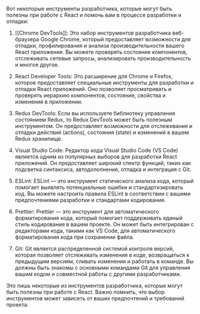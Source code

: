 Вот некоторые инструменты разработчика, которые могут быть полезны при работе с React и помочь вам в процессе разработки и отладки:

1. [[Chrome DevTools]]: Это набор инструментов разработчика веб-браузера Google Chrome, который предоставляет возможности для отладки, профилирования и анализа производительности вашего React приложения. Вы можете проверять состояние компонентов, отслеживать сетевые запросы, анализировать производительность и многое другое.

2. React Developer Tools: Это расширение для Chrome и Firefox, которое предоставляет специальные инструменты для разработки и отладки React приложений. Оно позволяет просматривать и проверять иерархию компонентов, состояние, свойства и изменения в приложении.

3. Redux DevTools: Если вы используете библиотеку управления состоянием Redux, то Redux DevTools может быть полезным инструментом. Он предоставляет возможности для отслеживания и отладки действий (actions), состояния (state) и изменений в вашем Redux хранилище.

4. Visual Studio Code: Редактор кода Visual Studio Code (VS Code) является одним из популярных выборов для разработки React приложений. Он предоставляет широкий спектр функций, таких как подсветка синтаксиса, автодополнение, отладка и интеграция с Git.

5. ESLint: ESLint — это инструмент статического анализа кода, который помогает выявлять потенциальные ошибки и стандартизировать код. Вы можете настроить правила ESLint в соответствии с вашими предпочтениями разработки и стандартами кодирования.

6. Prettier: Prettier — это инструмент для автоматического форматирования кода, который помогает поддерживать единый стиль кодирования в вашем проекте. Он может быть интегрирован с редакторами кода, такими как VS Code, для автоматического форматирования кода при сохранении файла.

7. Git: Git является распределенной системой контроля версий, которая позволяет отслеживать изменения в коде, возвращаться к предыдущим версиям, сливать изменения и работать в команде. Вы должны быть знакомы с основными командами Git для управления вашим кодом и совместной работы с другими разработчиками.

Это лишь некоторые из инструментов разработчика, которые могут быть полезны при работе с React. Важно помнить, что выбор инструментов может зависеть от ваших предпочтений и требований проекта.